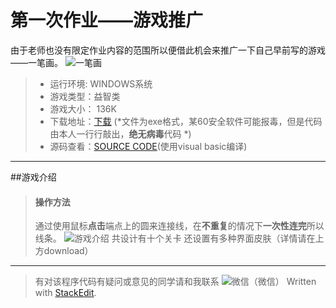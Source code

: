 
第一次作业——游戏推广
===
由于老师也没有限定作业内容的范围所以便借此机会来推广一下自己早前写的游戏——一笔画。
![一笔画](http://i.imgur.com/1tXfoUr.png)

>- 运行环境: WINDOWS系统
>- 游戏类型：益智类
>- 游戏大小： 136K
>- 下载地址：[下载](http://pan.baidu.com/s/1o7rYt1C)    (*文件为exe格式，某60安全软件可能报毒，但是代码由本人一行行敲出，**绝无病毒**代码 *)
>- 源码查看：[SOURCE CODE](https://github.com/breakingDboy/game_vb.git)(使用visual basic编译)

------------
##游戏介绍
>#### 操作方法
> 通过使用鼠标**点击**端点上的圆来连接线，在**不重复**的情况下**一次性连完**所以线条。
![游戏介绍](http://i.imgur.com/vIlhTL1.gif)
> 共设计有十个关卡
> 还设置有多种界面皮肤（详情请在上方download）

---
>有对该程序代码有疑问或意见的同学请和我联系
> ![微信](https://raw.githubusercontent.com/breakingDboy/computational_physics_2013301020120/master/weixin_image.png)（微信）
> Written with [StackEdit](https://stackedit.io/).